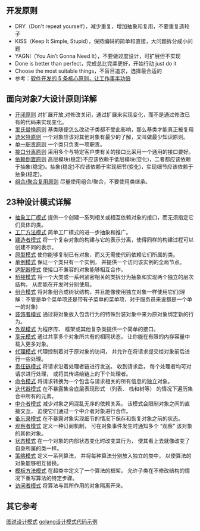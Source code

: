## 开发原则
* DRY（Don't repeat yourself），减少重复，增加抽象和复用，不要重复造轮子
* KISS（Keep It Simple, Stupid），保持编码的简单和直接，大问题拆分成小问题
* YAGNI（You Ain’t Gonna Need It），不要做过度设计，可扩展但不实现
* Done is better than perfect，完成总比完美更好，开始行动 just do it
* Choose the most suitable things，不盲目追求，选择最合适的
* 参考：[软件开发的 5 条核心原则，让工作事半功倍](https://www.bilibili.com/read/cv10979143/)

## 面向对象7大设计原则详解

* [开闭原则](https://geek-docs.com/design-pattern/design-principle/open-close-principle.html)	对扩展开放,对修改关闭，通过扩展来实现变化，而不是通过修改已有的代码来实现变化。
* [里氏替换原则](https://geek-docs.com/design-pattern/design-principle/liskov-substitution-principle.html)	基类随便怎么改动子类都不受此影响，那么基类才能真正被复用
* [迪米特原则](https://geek-docs.com/design-pattern/design-principle/law-of-demeter.html)	一个对象应该对其他对象有最少的了解，又叫做最少知识原则。	
* [单一职责原则](https://geek-docs.com/design-pattern/design-principle/single-responsibility-principle.html)	一个类只负责一项职责。	
* [接口分离原则](https://geek-docs.com/design-pattern/design-principle/interface-segregation-principle.html)	采用多个与特定客户类有关的接口比采用一个通用的接口要好。	
* [依赖倒置原则](https://geek-docs.com/design-pattern/design-principle/dependence-inversion-principle.html)	高层模块(稳定)不应该依赖于低层模块(变化)，二者都应该依赖于抽象(稳定)。抽象(稳定)不应该依赖于实现细节(变化)，实现细节应该依赖于抽象(稳定)。	
* [组合/聚合复用原则](https://geek-docs.com/design-pattern/design-principle/composite-aggregate-reuse-principle.html)	尽量使用组合/聚合，不要使用类继承。	
 

## 23种设计模式详解

* [抽象工厂模式](https://geek-docs.com/design-pattern/abstract-factory)	提供一个创建一系列相关或相互依赖对象的接口，而无须指定它们具体的类。
* [工厂方法模式](https://geek-docs.com/design-pattern/factory-method) 简单工厂模式的进一步抽象和推广。
* [建造者模式](https://geek-docs.com/design-pattern/builder-pattern) 将一个复杂对象的构建与它的表示分离，使得同样的构建过程可以创建不同的表示。
* [原型模式](https://geek-docs.com/design-pattern/prototype-pattern) 使你能够复制已有对象，而又无需使代码依赖它们所属的类。
* [单例模式](https://geek-docs.com/design-pattern/singleton-pattern) 保证一个类只有一个实例， 并提供一个访问该实例的全局节点。	
* [适配器模式](https://geek-docs.com/design-pattern/adapter-pattern)	使接口不兼容的对象能够相互合作。	
* [桥接模式](https://geek-docs.com/design-pattern/bridge-pattern)	将一个大类或一系列紧密相关的类拆分为抽象和实现两个独立的层次结构， 从而能在开发时分别使用。
* [组合模式](https://geek-docs.com/design-pattern/composite-pattern) 将对象组合成树状结构，并且能像使用独立对象一样使用它们(理解：不管是单个菜单项还是带有子菜单的菜单项，对于服务员来说都是一个单一的对象)
* [装饰者模式](https://geek-docs.com/design-pattern/decorator-pattern) 通过将对象放入包含行为的特殊封装对象中来为原对象绑定新的行为。
* [外观模式](https://geek-docs.com/design-pattern/facade-pattern) 为程序库、 框架或其他复杂类提供一个简单的接口。
* [享元模式](https://geek-docs.com/design-pattern/flyweight-pattern) 通过共享多个对象所共有的相同状态， 让你能在有限的内存容量中载入更多对象。	
* [代理模式](https://geek-docs.com/design-pattern/proxy-pattern) 代理控制着对于原对象的访问， 并允许在将请求提交给对象前后进行一些处理。	
* [责任链模式](https://geek-docs.com/design-pattern/chain-of-responsibility)	将请求沿着处理者链进行发送。 收到请求后， 每个处理者均可对请求进行处理， 或将其传递给链上的下个处理者。	
* [命令模式](https://geek-docs.com/design-pattern/command-pattern) 将请求转换为一个包含与请求相关的所有信息的独立对象。
* [迭代器模式](https://geek-docs.com/design-pattern/iterator-pattern) 在不暴露集合底层表现形式 （列表、 栈和树等） 的情况下遍历集合中所有的元素。	 
* [中介者模式](https://geek-docs.com/design-pattern/mediator-pattern) 减少对象之间混乱无序的依赖关系。 该模式会限制对象之间的直接交互， 迫使它们通过一个中介者对象进行合作。	
* [备忘录模式](https://geek-docs.com/design-pattern/memento-pattern)	在不暴露对象实现细节的情况下保存和恢复对象之前的状态。	
* [观察者模式](https://geek-docs.com/design-pattern/observer-pattern) 定义一种订阅机制， 可在对象事件发生时通知多个 “观察” 该对象的其他对象。	
* [状态模式](https://geek-docs.com/design-pattern/state-pattern) 在一个对象的内部状态变化时改变其行为， 使其看上去就像改变了自身所属的类一样。	
* [策略模式](https://geek-docs.com/design-pattern/strategy-pattern)	定义一系列算法， 并将每种算法分别放入独立的类中， 以使算法的对象能够相互替换。 	 
* [模板方法模式](https://geek-docs.com/design-pattern/template-method-pattern)	在超类中定义了一个算法的框架， 允许子类在不修改结构的情况下重写算法的特定步骤。 	
* [访问者模式](https://geek-docs.com/design-pattern/visitor-pattern)	将算法与其所作用的对象隔离开来。 	


## 其它参考
[图说设计模式](https://design-patterns.readthedocs.io/zh_CN/latest/index.html)
[golang设计模式代码示例](https://github.com/senghoo/golang-design-pattern)
